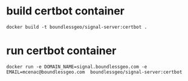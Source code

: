 # build certbot container

```
docker build -t boundlessgeo/signal-server:certbot .
```

# run certbot container

```
docker run -e DOMAIN_NAME=signal.boundlessgeo.com -e EMAIL=mcenac@boundlessgeo.com  boundlessgeo/signal-server:certbot
```
